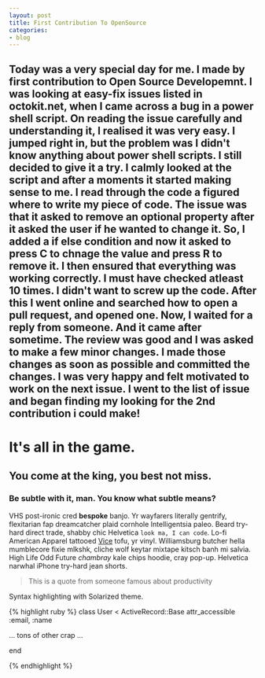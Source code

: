 ```yaml
---
layout: post
title: First Contribution To OpenSource
categories:
- blog
---
```


Today was a very special day for me. I made by first contribution to Open Source Developemnt. I was looking at easy-fix issues listed in octokit.net, when I came across a bug in a power shell script. On reading the issue carefully and understanding it, I realised it was very easy. I jumped right in, but the problem was I didn't know anything about power shell scripts. I still decided to give it a try. I calmly looked at the script and after a moments it started making sense to me. I read through the code a figured where to write my piece of code. The issue was that it asked to remove an optional property after it asked the user if he wanted to change it. So, I added a if else condition and now it asked to press C to chnage the value and press R to remove it. I then ensured that everything was working correctly. I must have checked atleast 10 times. I didn't want to screw up the code. After this I went online and searched how to open a pull request, and opened one. Now, I waited for a reply from someone. And it came after sometime. The review was good and I was asked to make a few minor changes. I made those changes as soon as possible and committed the changes. I was very happy and felt motivated to work on the next issue. I went to the list of issue and began finding my looking for the 2nd contribution i could make! 
---

# It's all in the game.

## You come at the king, you best not miss.

### Be subtle with it, man. You know what subtle means?

VHS post-ironic cred **bespoke** banjo. Yr wayfarers literally gentrify, flexitarian fap 
dreamcatcher plaid cornhole Intelligentsia paleo. Beard try-hard direct trade, shabby chic 
Helvetica `look ma, I can code`. Lo-fi American Apparel tattooed [Vice](#) tofu, yr vinyl. 
Williamsburg butcher hella mumblecore fixie mlkshk, cliche wolf keytar mixtape kitsch banh mi 
salvia. High Life Odd Future *chambray* kale chips hoodie, cray pop-up. Helvetica narwhal 
iPhone try-hard jean shorts.

> This is a quote from someone famous about productivity


Syntax highlighting with Solarized theme.

{% highlight ruby %}
class User < ActiveRecord::Base
  attr_accessible :email, :name

  ... tons of other crap ...

end

{% endhighlight %}